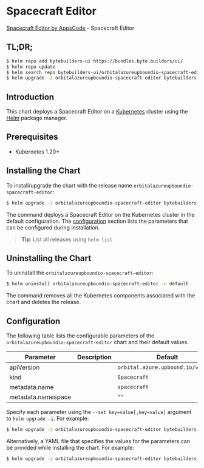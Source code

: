 # Spacecraft Editor

[Spacecraft Editor by AppsCode](https://byte.builders) - Spacecraft Editor

## TL;DR;

```bash
$ helm repo add bytebuilders-ui https://bundles.byte.builders/ui/
$ helm repo update
$ helm search repo bytebuilders-ui/orbitalazureupboundio-spacecraft-editor --version=v0.4.18
$ helm upgrade -i orbitalazureupboundio-spacecraft-editor bytebuilders-ui/orbitalazureupboundio-spacecraft-editor -n default --create-namespace --version=v0.4.18
```

## Introduction

This chart deploys a Spacecraft Editor on a [Kubernetes](http://kubernetes.io) cluster using the [Helm](https://helm.sh) package manager.

## Prerequisites

- Kubernetes 1.20+

## Installing the Chart

To install/upgrade the chart with the release name `orbitalazureupboundio-spacecraft-editor`:

```bash
$ helm upgrade -i orbitalazureupboundio-spacecraft-editor bytebuilders-ui/orbitalazureupboundio-spacecraft-editor -n default --create-namespace --version=v0.4.18
```

The command deploys a Spacecraft Editor on the Kubernetes cluster in the default configuration. The [configuration](#configuration) section lists the parameters that can be configured during installation.

> **Tip**: List all releases using `helm list`

## Uninstalling the Chart

To uninstall the `orbitalazureupboundio-spacecraft-editor`:

```bash
$ helm uninstall orbitalazureupboundio-spacecraft-editor -n default
```

The command removes all the Kubernetes components associated with the chart and deletes the release.

## Configuration

The following table lists the configurable parameters of the `orbitalazureupboundio-spacecraft-editor` chart and their default values.

|     Parameter      | Description |                    Default                    |
|--------------------|-------------|-----------------------------------------------|
| apiVersion         |             | <code>orbital.azure.upbound.io/v1beta1</code> |
| kind               |             | <code>Spacecraft</code>                       |
| metadata.name      |             | <code>spacecraft</code>                       |
| metadata.namespace |             | <code>""</code>                               |


Specify each parameter using the `--set key=value[,key=value]` argument to `helm upgrade -i`. For example:

```bash
$ helm upgrade -i orbitalazureupboundio-spacecraft-editor bytebuilders-ui/orbitalazureupboundio-spacecraft-editor -n default --create-namespace --version=v0.4.18 --set apiVersion=orbital.azure.upbound.io/v1beta1
```

Alternatively, a YAML file that specifies the values for the parameters can be provided while
installing the chart. For example:

```bash
$ helm upgrade -i orbitalazureupboundio-spacecraft-editor bytebuilders-ui/orbitalazureupboundio-spacecraft-editor -n default --create-namespace --version=v0.4.18 --values values.yaml
```
